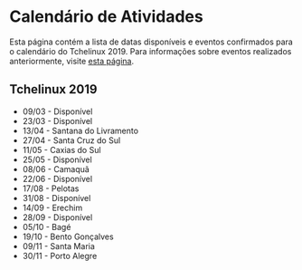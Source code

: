 Calendário de Atividades
========================

Esta página contém a lista de datas disponíveis e eventos confirmados para o calendário do Tchelinux 2019. Para informações sobre eventos realizados anteriormente, visite [esta página](historico_eventos.md).

## Tchelinux 2019

 * 09/03 - Disponível
 * 23/03 - Disponível 
 * 13/04 - Santana do Livramento
 * 27/04 - Santa Cruz do Sul  
 * 11/05 - Caxias do Sul
 * 25/05 - Disponível
 * 08/06 - Camaquã
 * 22/06 - Disponível   
 * 17/08 - Pelotas 
 * 31/08 - Disponível
 * 14/09 - Erechim
 * 28/09 - Disponível 
 * 05/10 - Bagé 
 * 19/10 - Bento Gonçalves
 * 09/11 - Santa Maria
 * 30/11 - Porto Alegre
